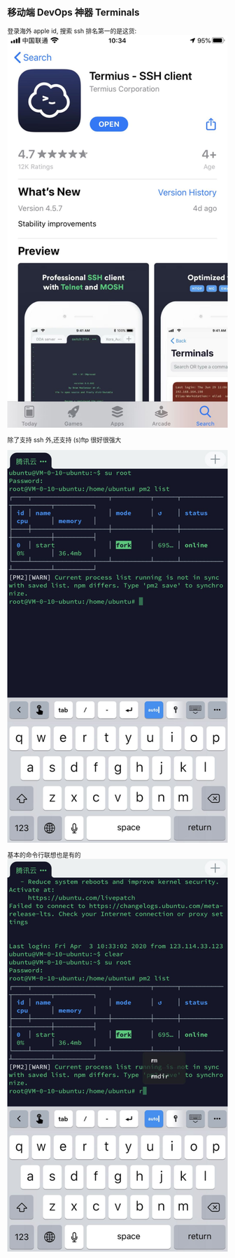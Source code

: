 ## 移动端 DevOps 神器 Terminals

登录海外 apple id, 搜索 ssh 排名第一的是这货:
![terminus](../assets/terminus1.jpg)

除了支持 ssh 外,还支持 (s)ftp 很好很强大

![terminus](../assets/terminus2.jpg)

基本的命令行联想也是有的
![terminus](../assets/terminus3.jpg)
